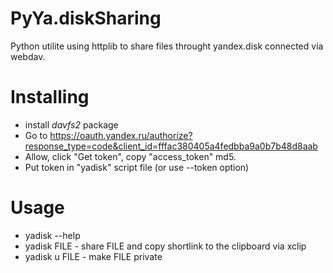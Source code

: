 PyYa.diskSharing
================
Python utilite using httplib to share files throught yandex.disk connected via webdav.

Installing
==========
* install _davfs2_ package
* Go to https://oauth.yandex.ru/authorize?response_type=code&client_id=fffac380405a4fedbba9a0b7b48d8aab
* Allow, click "Get token", copy "access_token" md5.
* Put token in "yadisk" script file (or use --token option)

Usage
=====
* yadisk --help
* yadisk FILE - share FILE and copy shortlink to the clipboard via xclip
* yadisk u FILE - make FILE private
